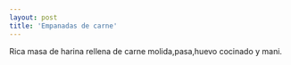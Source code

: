```yaml
---
layout: post
title: 'Empanadas de carne'
---
```


Rica masa de harina rellena de carne molida,pasa,huevo cocinado y mani.
